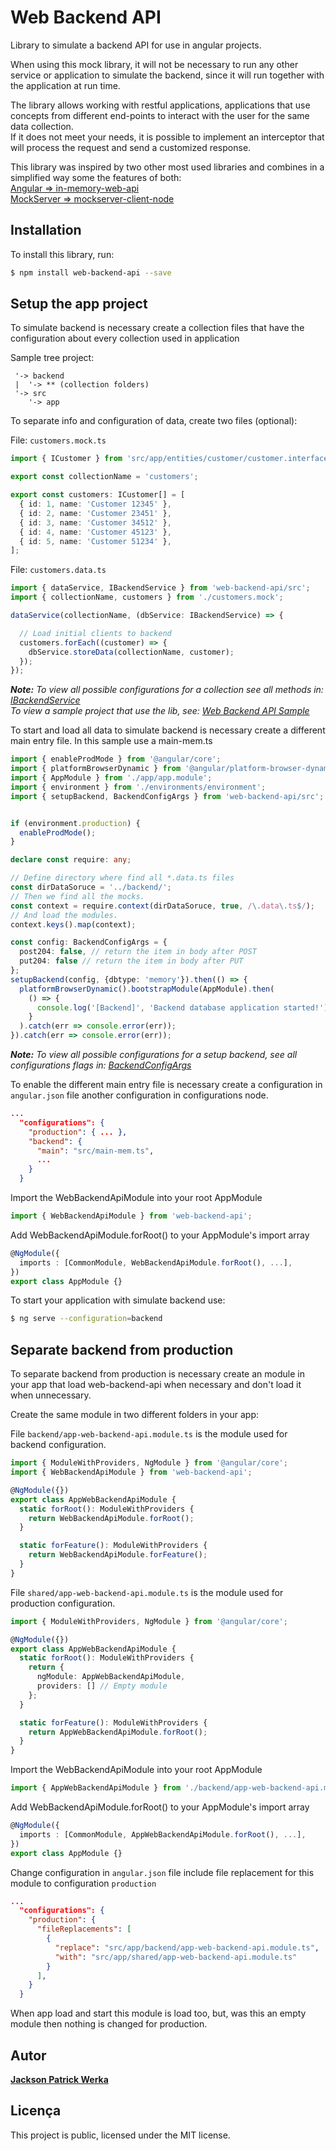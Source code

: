 # Web Backend API

Library to simulate a backend API for use in angular projects.

When using this mock library, it will not be necessary to run any other service or application to simulate the backend, since it will run together with the application at run time.

The library allows working with restful applications, applications that use concepts from different end-points to interact with the user for the same data collection.\
If it does not meet your needs, it is possible to implement an interceptor that will process the request and send a customized response.

This library was inspired by two other most used libraries and combines in a simplified way some the features of both:\
[Angular => in-memory-web-api](https://github.com/angular/in-memory-web-api)\
[MockServer => mockserver-client-node](https://github.com/mock-server/mockserver-client-node)

## Installation

To install this library, run:

```bash
$ npm install web-backend-api --save
```

## Setup the app project

To simulate backend is necessary create a collection files that have the configuration about every collection used in application

Sample tree project:
```
 '-> backend
 |  '-> ** (collection folders)
 '-> src
    '-> app
```

To separate info and configuration of data, create two files (optional):

File: `customers.mock.ts`
```typescript
import { ICustomer } from 'src/app/entities/customer/customer.interface';

export const collectionName = 'customers';

export const customers: ICustomer[] = [
  { id: 1, name: 'Customer 12345' },
  { id: 2, name: 'Customer 23451' },
  { id: 3, name: 'Customer 34512' },
  { id: 4, name: 'Customer 45123' },
  { id: 5, name: 'Customer 51234' },
];
```

File: `customers.data.ts`
```typescript
import { dataService, IBackendService } from 'web-backend-api/src';
import { collectionName, customers } from './customers.mock';

dataService(collectionName, (dbService: IBackendService) => {

  // Load initial clients to backend
  customers.forEach((customer) => {
    dbService.storeData(collectionName, customer);
  });
});
```

_**Note:** To view all possible configurations for a collection see all methods in: [IBackendService](https://github.com/jpwerka/web-backend-api/blob/master/web-backend-api/src/lib/interfaces/backend.interface.ts)\
To view a sample project that use the lib, see: [Web Backend API Sample](https://github.com/jpwerka/web-backend-api)_


To start and load all data to simulate backend is necessary create a different main entry file. In this sample use a main-mem.ts

```typescript
import { enableProdMode } from '@angular/core';
import { platformBrowserDynamic } from '@angular/platform-browser-dynamic';
import { AppModule } from './app/app.module';
import { environment } from './environments/environment';
import { setupBackend, BackendConfigArgs } from 'web-backend-api/src';


if (environment.production) {
  enableProdMode();
}

declare const require: any;

// Define directory where find all *.data.ts files
const dirDataSoruce = '../backend/';
// Then we find all the mocks.
const context = require.context(dirDataSoruce, true, /\.data\.ts$/);
// And load the modules.
context.keys().map(context);

const config: BackendConfigArgs = {
  post204: false, // return the item in body after POST
  put204: false // return the item in body after PUT
};
setupBackend(config, {dbtype: 'memory'}).then(() => {
  platformBrowserDynamic().bootstrapModule(AppModule).then(
    () => {
      console.log('[Backend]', 'Backend database application started!');
    }
  ).catch(err => console.error(err));
}).catch(err => console.error(err));

```
_**Note:** To view all possible configurations for a setup backend, see all configurations flags in: [BackendConfigArgs](https://github.com/jpwerka/web-backend-api/blob/master/web-backend-api/src/lib/interfaces/configuration.interface.ts)_


To enable the different main entry file is necessary create a configuration in `angular.json` file another configuration in configurations node.
```json
...
  "configurations": {
    "production": { ... },
    "backend": {
      "main": "src/main-mem.ts",
      ...
    }
  }
```

Import the WebBackendApiModule into your root AppModule

```typescript
import { WebBackendApiModule } from 'web-backend-api';
```

Add WebBackendApiModule.forRoot() to your AppModule's import array

```typescript
@NgModule({
  imports : [CommonModule, WebBackendApiModule.forRoot(), ...],
})
export class AppModule {}
```

To start your application with simulate backend use:
```bash
$ ng serve --configuration=backend
```

## Separate backend from production

To separate backend from production is necessary create an module in your app that load web-backend-api when necessary and don't load it when unnecessary.

Create the same module in two different folders in your app:

File `backend/app-web-backend-api.module.ts` is the module used for backend configuration.
```typescript
import { ModuleWithProviders, NgModule } from '@angular/core';
import { WebBackendApiModule } from 'web-backend-api';

@NgModule({})
export class AppWebBackendApiModule {
  static forRoot(): ModuleWithProviders {
    return WebBackendApiModule.forRoot();
  }

  static forFeature(): ModuleWithProviders {
    return WebBackendApiModule.forFeature();
  }
}
```

File `shared/app-web-backend-api.module.ts` is the module used for production configuration.
```typescript
import { ModuleWithProviders, NgModule } from '@angular/core';

@NgModule({})
export class AppWebBackendApiModule {
  static forRoot(): ModuleWithProviders {
    return {
      ngModule: AppWebBackendApiModule,
      providers: [] // Empty module
    };
  }

  static forFeature(): ModuleWithProviders {
    return AppWebBackendApiModule.forRoot();
  }
}
```
Import the WebBackendApiModule into your root AppModule

```typescript
import { AppWebBackendApiModule } from './backend/app-web-backend-api.module';
```

Add WebBackendApiModule.forRoot() to your AppModule's import array

```typescript
@NgModule({
  imports : [CommonModule, AppWebBackendApiModule.forRoot(), ...],
})
export class AppModule {}
```
Change configuration in `angular.json` file include file replacement for this module to configuration `production`
```json
...
  "configurations": {
    "production": { 
      "fileReplacements": [
        {
          "replace": "src/app/backend/app-web-backend-api.module.ts",
          "with": "src/app/shared/app-web-backend-api.module.ts"
        }
      ],
    }
  }
```
When app load and start this module is load too, but, was this an empty module then nothing is changed for production.

## Autor

[**Jackson Patrick Werka**](mailto:jpwerka@gmail.com)

## Licença

This project is public, licensed under the MIT license.
